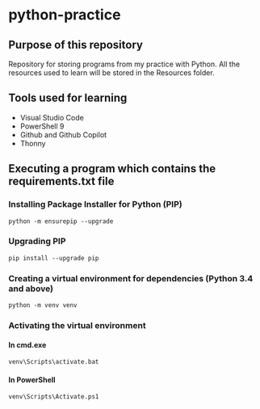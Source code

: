 # python-practice

## Purpose of this repository
Repository for storing programs from my practice with Python. All the resources used to learn will be stored in the Resources folder.

## Tools used for learning
- Visual Studio Code
- PowerShell 9
- Github and Github Copilot
- Thonny

## Executing a program which contains the requirements.txt file
### Installing Package Installer for Python (PIP)
```
python -m ensurepip --upgrade
```

### Upgrading PIP
```
pip install --upgrade pip
```

### Creating a virtual environment for dependencies (Python 3.4 and above)
```
python -m venv venv
```

### Activating the virtual environment
#### In cmd.exe
```
venv\Scripts\activate.bat
```
#### In PowerShell
```
venv\Scripts\Activate.ps1
```



